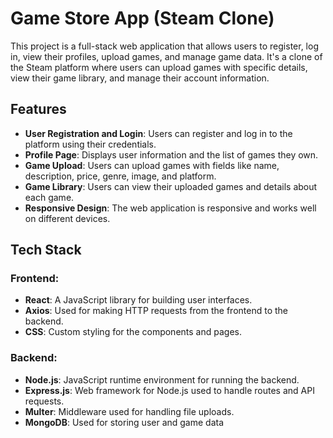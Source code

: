 # Game Store App (Steam Clone)

This project is a full-stack web application that allows users to register, log in, view their profiles, upload games, and manage game data. It's a clone of the Steam platform where users can upload games with specific details, view their game library, and manage their account information.

## Features

- **User Registration and Login**: Users can register and log in to the platform using their credentials.
- **Profile Page**: Displays user information and the list of games they own.
- **Game Upload**: Users can upload games with fields like name, description, price, genre, image, and platform.
- **Game Library**: Users can view their uploaded games and details about each game.
- **Responsive Design**: The web application is responsive and works well on different devices.

## Tech Stack

### Frontend:
- **React**: A JavaScript library for building user interfaces.
- **Axios**: Used for making HTTP requests from the frontend to the backend.
- **CSS**: Custom styling for the components and pages.

### Backend:
- **Node.js**: JavaScript runtime environment for running the backend.
- **Express.js**: Web framework for Node.js used to handle routes and API requests.
- **Multer**: Middleware used for handling file uploads.
- **MongoDB**: Used for storing user and game data
